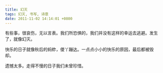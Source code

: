 ```yaml
---
title: 幻灭
tags: 幻灭, 书写, 诗意
date: 2011-11-02 14:14:01 +0800
---
```


有些事，很哀伤，无以言表。我们所恐惧的，我们并没有这样的幸运去逃避。发生了，就像幻灭。

快乐的日子就像秋后的蚂蚱，儍丫蹦达。一点点小小的快乐的原因，最后都被毁却。

遗憾太多。走得不慢的日子我们未曾珍惜。

